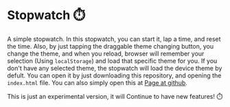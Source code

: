 # Stopwatch ⏱️
A simple stopwatch. 
In this stopwatch, you can start it, lap a time, and reset the time. 
Also, by just tapping the draggable theme changing button, you change the theme, and when you reload, browser will remember your selection (Using ```localStorage```) and load that specific theme for you. If you don't have any selected theme, the stopwatch will load the device theme by defult. 
You can open it by just downloading this repository, and opening the ```index.html``` file. 
You can also simply open this at <a href="https://shihanrishad.github.io/Stopwatch/">Page at github</a>.


This is just an experimental version, it will Continue to have new features! ⏱️
